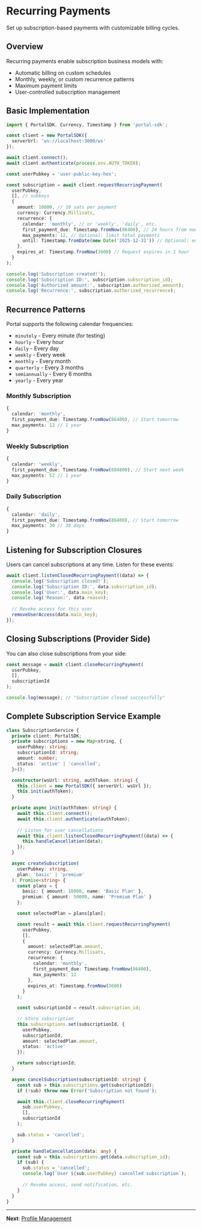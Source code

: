 # Recurring Payments

Set up subscription-based payments with customizable billing cycles.

## Overview

Recurring payments enable subscription business models with:
- Automatic billing on custom schedules
- Monthly, weekly, or custom recurrence patterns
- Maximum payment limits
- User-controlled subscription management

## Basic Implementation

```typescript
import { PortalSDK, Currency, Timestamp } from 'portal-sdk';

const client = new PortalSDK({
  serverUrl: 'ws://localhost:3000/ws'
});

await client.connect();
await client.authenticate(process.env.AUTH_TOKEN);

const userPubkey = 'user-public-key-hex';

const subscription = await client.requestRecurringPayment(
  userPubkey,
  [], // subkeys
  {
    amount: 10000, // 10 sats per payment
    currency: Currency.Millisats,
    recurrence: {
      calendar: 'monthly', // or 'weekly', 'daily', etc.
      first_payment_due: Timestamp.fromNow(86400), // 24 hours from now
      max_payments: 12, // Optional: limit total payments
      until: Timestamp.fromDate(new Date('2025-12-31')) // Optional: end date
    },
    expires_at: Timestamp.fromNow(3600) // Request expires in 1 hour
  }
);

console.log('Subscription created!');
console.log('Subscription ID:', subscription.subscription_id);
console.log('Authorized amount:', subscription.authorized_amount);
console.log('Recurrence:', subscription.authorized_recurrence);
```

## Recurrence Patterns

Portal supports the following calendar frequencies:
- `minutely` - Every minute (for testing)
- `hourly` - Every hour
- `daily` - Every day
- `weekly` - Every week
- `monthly` - Every month
- `quarterly` - Every 3 months
- `semiannually` - Every 6 months
- `yearly` - Every year

### Monthly Subscription

```typescript
{
  calendar: 'monthly',
  first_payment_due: Timestamp.fromNow(86400), // Start tomorrow
  max_payments: 12 // 1 year
}
```

### Weekly Subscription

```typescript
{
  calendar: 'weekly',
  first_payment_due: Timestamp.fromNow(604800), // Start next week
  max_payments: 52 // 1 year
}
```

### Daily Subscription

```typescript
{
  calendar: 'daily',
  first_payment_due: Timestamp.fromNow(86400), // Start tomorrow
  max_payments: 30 // 30 days
}
```

## Listening for Subscription Closures

Users can cancel subscriptions at any time. Listen for these events:

```typescript
await client.listenClosedRecurringPayment((data) => {
  console.log('Subscription closed!');
  console.log('Subscription ID:', data.subscription_id);
  console.log('User:', data.main_key);
  console.log('Reason:', data.reason);
  
  // Revoke access for this user
  removeUserAccess(data.main_key);
});
```

## Closing Subscriptions (Provider Side)

You can also close subscriptions from your side:

```typescript
const message = await client.closeRecurringPayment(
  userPubkey,
  [],
  subscriptionId
);

console.log(message); // "Subscription closed successfully"
```

## Complete Subscription Service Example

```typescript
class SubscriptionService {
  private client: PortalSDK;
  private subscriptions = new Map<string, {
    userPubkey: string;
    subscriptionId: string;
    amount: number;
    status: 'active' | 'cancelled';
  }>();

  constructor(wsUrl: string, authToken: string) {
    this.client = new PortalSDK({ serverUrl: wsUrl });
    this.init(authToken);
  }

  private async init(authToken: string) {
    await this.client.connect();
    await this.client.authenticate(authToken);
    
    // Listen for user cancellations
    await this.client.listenClosedRecurringPayment((data) => {
      this.handleCancellation(data);
    });
  }

  async createSubscription(
    userPubkey: string,
    plan: 'basic' | 'premium'
  ): Promise<string> {
    const plans = {
      basic: { amount: 10000, name: 'Basic Plan' },
      premium: { amount: 50000, name: 'Premium Plan' }
    };

    const selectedPlan = plans[plan];

    const result = await this.client.requestRecurringPayment(
      userPubkey,
      [],
      {
        amount: selectedPlan.amount,
        currency: Currency.Millisats,
        recurrence: {
          calendar: 'monthly',
          first_payment_due: Timestamp.fromNow(86400),
          max_payments: 12
        },
        expires_at: Timestamp.fromNow(3600)
      }
    );

    const subscriptionId = result.subscription_id;

    // Store subscription
    this.subscriptions.set(subscriptionId, {
      userPubkey,
      subscriptionId,
      amount: selectedPlan.amount,
      status: 'active'
    });

    return subscriptionId;
  }

  async cancelSubscription(subscriptionId: string) {
    const sub = this.subscriptions.get(subscriptionId);
    if (!sub) throw new Error('Subscription not found');

    await this.client.closeRecurringPayment(
      sub.userPubkey,
      [],
      subscriptionId
    );

    sub.status = 'cancelled';
  }

  private handleCancellation(data: any) {
    const sub = this.subscriptions.get(data.subscription_id);
    if (sub) {
      sub.status = 'cancelled';
      console.log(`User ${sub.userPubkey} cancelled subscription`);
      
      // Revoke access, send notification, etc.
    }
  }
}
```

---

**Next**: [Profile Management](profiles.md)

